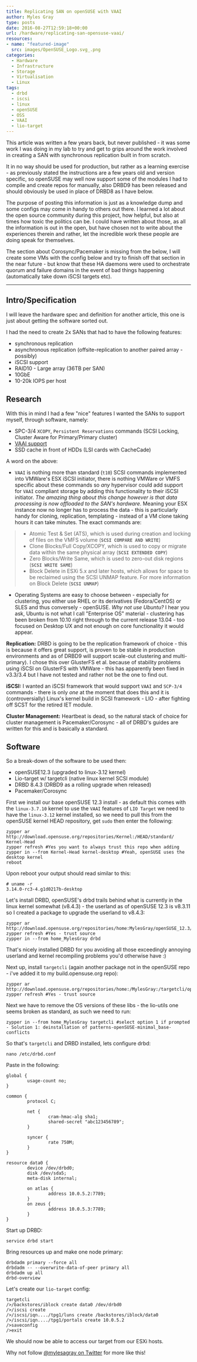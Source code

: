 ```yaml
---
title: Replicating SAN on openSUSE with VAAI
author: Myles Gray
type: posts
date: 2016-08-27T12:59:18+00:00
url: /hardware/replicating-san-opensuse-vaai/
resources:
- name: "featured-image"
  src: images/OpenSUSE_Logo.svg_.png
categories:
  - Hardware
  - Infrastructure
  - Storage
  - Virtualisation
  - Linux
tags:
  - drbd
  - iscsi
  - linux
  - openSUSE
  - OSS
  - VAAI
  - lio-target
---
```


This article was written a few years back, but never published - it was some work I was doing in my lab to try and get to grips around the work involved in creating a SAN with synchronous replication built in from scratch.

It in no way should be used for production, but rather as a learning exercise - as previously stated the instructions are a few years old and version specific, so openSUSE may well now support some of the modules I had to compile and create repos for manually, also DRBD9 has been released and should obviously be used in place of DRBD8 as I have below.

The purpose of posting this information is just as a knowledge dump and some configs may come in handy to others out there. I learned a lot about the open source community during this project, how helpful, but also at times how toxic the politics can be. I could have written about those, as all the information is out in the open, but have chosen not to write about the experiences therein and rather, let the incredible work these people are doing speak for themselves.

The section about Corosync/Pacemaker is missing from the below, I will create some VMs with the config below and try to finish off that section in the near future - but know that these HA daemons were used to orchestrate quorum and failure domains in the event of bad things happening (automatically take down iSCSI targets etc).

* * *

## Intro/Specification

I will leave the hardware spec and definition for another article, this one is just about getting the software sorted out.

I had the need to create 2x SANs that had to have the following features:

  * synchronous replication
  * asynchronous replication (offsite-replication to another paired array - possibly)
  * iSCSI support
  * RAID10 - Large array (36TB per SAN)
  * 10GbE
  * 10-20k IOPS per host

## Research

With this in mind I had a few "nice" features I wanted the SANs to support myself, through software, namely:

  * SPC-3/4 `XCOPY`, `Persistent Reservations` commands (SCSI Locking, Cluster Aware for Primary/Primary cluster)
  * [VAAI support][1]
  * SSD cache in front of HDDs (LSI cards with CacheCade)

A word on the above:

  * `VAAI` is nothing more than standard (`t10`) SCSI commands implemented into VMWare's ESX iSCSI initiator, there is nothing VMWare or VMFS specific about these commands so _any_ hypervisor could add support for `VAAI` compliant storage by adding this functionality to their iSCSI initiator. _The amazing thing about this change however is that data processing is now offloaded to the SAN's hardware_. Meaning your ESX instance now no longer has to process the data - this is particularly handy for cloning, replication, templating - instead of a VM clone taking hours it can take minutes. The exact commands are:

>   * Atomic Test & Set (ATS), which is used during creation and locking of files on the VMFS volume (**`SCSI COMPARE AND WRITE`**)
>   * Clone Blocks/Full Copy/XCOPY, which is used to copy or migrate data within the same physical array (**`SCSI EXTENDED COPY`**)
>   * Zero Blocks/Write Same, which is used to zero-out disk regions (**`SCSI WRITE SAME`**)
>   * Block Delete in ESXi 5.x and later hosts, which allows for space to be reclaimed using the SCSI UNMAP feature. For more information on Block Delete (**`SCSI UNMAP`**) 

  * Operating Systems are easy to choose between - especially for clustering, you either use RHEL or its derivatives (Fedora/CentOS) or SLES and thus conversely - openSUSE. _Why not use Ubuntu?_ I hear you ask, Ubuntu is not what I call "Enterprise OS" material - clustering has been broken from 10.10 right through to the current release 13.04 - too focused on Desktop UX and not enough on core functionality it would appear.

**Replication:** DRBD is going to be the replication framework of choice - this is because it offers great support, is proven to be stable in production environments and as of DRBD9 will support scale-out clustering and multi-primary). I chose this over GlusterFS et al. because of stability problems using iSCSI on GlusterFS with VMWare - this has apparently been fixed in v3.3/3.4 but I have not tested and rather not be the one to find out.

**iSCSI:** I wanted an iSCSI framework that would support `VAAI` and `SCP-3/4` commands - there is only _one_ at the moment that does this and it is (controversially) Linux's kernel build in SCSI framework - LIO - after fighting off SCST for the retired IET module.

**Cluster Management:** Heartbeat is dead, so the natural stack of choice for cluster management is Pacemaker/Corosync - all of DRBD's guides are written for this and is basically a standard.

## Software

So a break-down of the software to be used then:

  * openSUSE12.3 (upgraded to linux-3.12 kernel)
  * Lio-target w/ targetcli (native linux kernel SCSI module)
  * DRBD 8.4.3 (DRBD9 as a rolling upgrade when released)
  * Pacemaker/Corosync

First we install our base openSUSE 12.3 install - as default this comes with the `linux-3.7.10` kernel to use the `VAAI` features of `LIO Target` we need to have the `linux-3.12` kernel installed, so we need to pull this from the openSUSE kernel HEAD repository, get `sudo` then enter the following:

    zypper ar http://download.opensuse.org/repositories/Kernel:/HEAD/standard/ Kernel-Head
    zypper refresh #Yes you want to always trust this repo when adding
    zypper in --from Kernel-Head kernel-desktop #Yeah, openSUSE uses the desktop kernel
    reboot
    

Upon reboot your output should read similar to this:

    # uname -r
    3.14.0-rc3-4.g1d0217b-desktop
    

Let's install DRBD, openSUSE's drbd trails behind what is currently in the linux kernel somewhat (v8.4.3) - the userland as of openSUSE 12.3 is v8.3.11 so I created a package to upgrade the userland to v8.4.3:

    zypper ar http://download.opensuse.org/repositories/home:MylesGray/openSUSE_12.3/home:MylesGray.repo
    zypper refresh #Yes - trust source
    zypper in --from home_MylesGray drbd
    

That's nicely installed DRBD for you avoiding all those exceedingly annoying userland and kernel recompiling problems you'd otherwise have :)

Next up, install `targetcli` (again another package not in the openSUSE repo - i've added it to my build.opensuse.org repo):

    zypper ar http://download.opensuse.org/repositories/home:/MylesGray:/targetcli/openSUSE_12.3/home:MylesGray:targetcli.repo
    zypper refresh #Yes - trust source
    

Next we have to remove the OS versions of these libs - the lio-utils one seems broken as standard, as such we need to run:

    zypper in --from home_MylesGray targetcli #select option 1 if prompted - Solution 1: deinstallation of patterns-openSUSE-minimal_base-conflicts
    

So that's `targetcli` and DRBD installed, lets configure drbd:

    nano /etc/drbd.conf
    

Paste in the following:

    global {
            usage-count no;
    }
    
    common {
            protocol C;
    
            net {
                    cram-hmac-alg sha1;
                    shared-secret "abc123456789";
            }
    
            syncer {
                    rate 750M;
            }
    }
    
    resource data0 {
            device /dev/drbd0;
            disk /dev/sda5;
            meta-disk internal;
    
            on atlas {
                    address 10.0.5.2:7789;
            }
            on zeus {
                    address 10.0.5.3:7789;
            }
    }
    

Start up DRBD:

    service drbd start
    

Bring resources up and make one node primary:

    drbdadm primary --force all
    drbdadm -- --overwrite-data-of-peer primary all
    drbdadm up all
    drbd-overview
    

Let's create our `lio-target` config:

    targetcli
    />/backstores/iblock create data0 /dev/drbd0
    />/iscsi create
    />/iscsi/iqn..../tpg1/luns create /backstores/iblock/data0
    />/iscsi/iqn..../tpg1/portals create 10.0.5.2
    />saveconfig
    />exit
    

We should now be able to access our target from our ESXi hosts.

Why not follow [@mylesagray on Twitter][2] for more like this!

 [1]: http://kb.vmware.com/selfservice/microsites/search.do?language=en_US&cmd=displayKC&externalId=1021976&src=vmw_so_vex_mgray_1080
 [2]: https://twitter.com/mylesagray